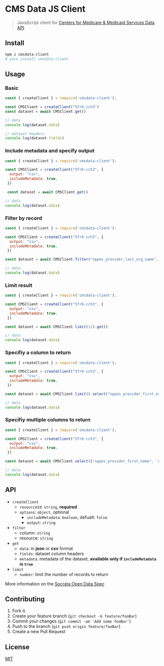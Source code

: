 # CMS Data JS Client

> JavaScript client for [Centers for Medicare & Medicaid Services Data API](https://www.cms.gov/)

## Install

```bash
npm i cmsdata-client
# yarn install cmsdata-client
```
## Usage

### Basic

```javascript
const { createClient } = require('cmsdata-client');

const CMSClient = createClient("5fr6-cch3")
const dataset = await CMSClient.get()

// data
console.log(dataset.data)

// dataset headers
console.log(dataset.fields)

```
### Include metadata and specify output

```javascript
const { createClient } = require('cmsdata-client');

const CMSClient = createClient("5fr6-cch3", {
  output: "csv",
  includeMetadata: true,
 })

 const dataset = await CMSClient.get()

// data
console.log(dataset.data)
```

### Filter by record

```javascript
const { createClient } = require('cmsdata-client');

const CMSClient = createClient("5fr6-cch3", {
  output: "csv",
  includeMetadata: true,
 })

const dataset = await CMSClient.filter("nppes_provider_last_org_name", "ENKESHAFI").get()

// data
console.log(dataset.data)
```

### Limit result

```javascript
const { createClient } = require('cmsdata-client');

const CMSClient = createClient("5fr6-cch3", {
  output: "csv",
  includeMetadata: true,
 })

const dataset = await CMSClient.limit(12).get()

// data
console.log(dataset.data)
```


### Specifiy a column to return

```javascript
const { createClient } = require('cmsdata-client');

const CMSClient = createClient("5fr6-cch3", {
  output: "csv",
  includeMetadata: true,
 })

const dataset = await CMSClient.limit().select("nppes_provider_first_name").get()

// data
console.log(dataset.data)
```

### Specifiy multiple columns to return

```javascript
const { createClient } = require('cmsdata-client');

const CMSClient = createClient("5fr6-cch3", {
  output: "csv",
  includeMetadata: true,
 })

const dataset = await CMSClient.select(["nppes_provider_first_name", 'npi']).get()

// data
console.log(dataset.data)
```



## API
 - `createClient`
 	- `resourceId`: `string`, **required**
 	- `options`: `object`, optional
 		- `includeMetadata`: `boolean`, defualt: `false`
 		- `output`: `string`
- `filter`
	- column: `string`
	- resource: `string`
- `get`
	- `data`: in **json** or **csv** format
	- `fields`: dataset column headers
	- `metadata`: metadata of the dataset, **available only if `includeMetadata` is `true`**
- `limit`
	- `number`: limit the number of records to return



More information on the [Socrata Open Data Spec](https://dev.socrata.com/)
## Contributing
1. Fork it.
2. Create your feature branch (`git checkout -b feature/fooBar`)
3. Commit your changes (`git commit -am 'Add some fooBar'`)
4. Push to the branch (`git push origin feature/fooBar`)
5. Create a new Pull Request

## License
[MIT](https://choosealicense.com/licenses/mit/)

  